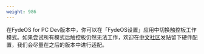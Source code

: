 ```yaml
---
weight: 986
---
```

在FydeOS for PC Dev版本中，你可以在「FydeOS设置」应用中切换触控板工作模式。如果尝试所有模式后触控板仍然无法工作，欢迎在[中文社区](https://fydeos.com/community/)发贴留下硬件配置，我们会尽量在之后的版本中进行适配。